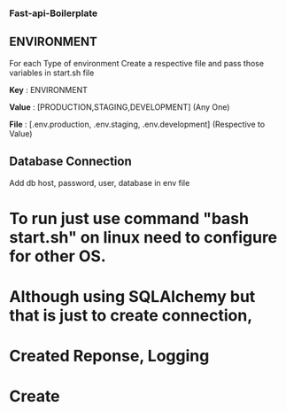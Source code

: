 ### **Fast-api-Boilerplate**

## ENVIRONMENT
For each Type of environment Create a respective file and pass those variables in start.sh file 

**Key** : ENVIRONMENT

**Value** : [PRODUCTION,STAGING,DEVELOPMENT]  (Any One)

**File** : [.env.production, .env.staging, .env.development] (Respective to Value)



## Database Connection

Add db host, password, user, database in env file 



# To run just use command "bash start.sh"  on linux need to configure for other OS.
# Although using SQLAlchemy but that is just to create connection, 
# Created Reponse, Logging 
# Create 
